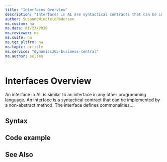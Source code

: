 ```yaml
---
title: "Interfaces Overview"
description: "Interfaces in AL are syntactical contracts that can be implemented by a non-abstract method."
author: SusanneWindfeldPedersen
ms.custom: na
ms.date: 01/23/2020
ms.reviewer: na
ms.suite: na
ms.tgt_pltfrm: na
ms.topic: article
ms.service: "dynamics365-business-central"
ms.author: solsen
---
```


# Interfaces Overview
An interface in AL is similar to an interface in any other programming language. An interface is a syntactical contract that can be implemented by a non-abstract method. The interface defines commonalities....

## Syntax

## Code example

## See Also